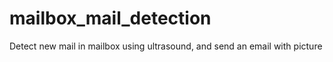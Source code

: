 # mailbox_mail_detection
Detect new mail in mailbox using ultrasound, and send an email with picture
